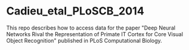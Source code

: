 Cadieu_etal_PLoSCB_2014
=======================

This repo describes how to access data for the paper "Deep Neural Networks Rival the Representation of Primate IT Cortex for Core Visual Object Recognition" published in PLoS Computational Biology.
